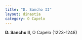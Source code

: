 ```yaml
---
title: "D. Sancho II"
layout: dinastia
category: O Capelo
---
```


**D. Sancho II**, O Capelo (1223-1248)